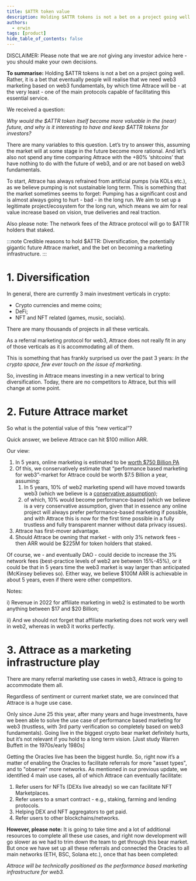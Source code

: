 ```yaml
---
title: $ATTR token value
description: Holding $ATTR tokens is not a bet on a project going well. Rather, it is a bet that eventually people will realise that we need web3 marketing based on web3 fundamentals, by which time Attrace will be - at the very least - one of the main protocols capable of facilitating this essential service.  
authors:
  - erwin
tags: [product]
hide_table_of_contents: false
---
```

DISCLAIMER: Please note that we are _not_ giving any investor advice here - you should make your own decisions. 

**To summarise:**
Holding $ATTR tokens is not a bet on a project going well. Rather, it is a bet that eventually people will realise that we need web3 marketing based on web3 fundamentals, by which time Attrace will be - at the very least - one of the main protocols capable of facilitating this essential service.  

<!--truncate-->
We received a question:

_Why would the $ATTR token itself become more valuable in the (near) future, and why is it interesting to have and keep $ATTR tokens for investors?_

There are many variables to this question. 
Let’s try to answer this, assuming the market will at some stage in the future become more rational. And let’s also not spend any time comparing Attrace with the +80% ‘shitcoins’ that have nothing to do with the future of web3, and or are not based on web3 fundamentals. 
 
To start, Attrace has always refrained from artificial pumps (via KOLs etc.), as we believe pumping is not sustainable long term. This is something that the market sometimes seems to forget: Pumping has a significant cost and is almost always going to hurt - bad - in the long run. 
We aim to set up a legitimate project/ecosystem for the long run, which means we aim for real value increase based on vision, true deliveries and real traction. 

Also please note: The network fees of the Attrace protocol will go to $ATTR holders that staked. 

:::note
Credible reasons to hold $ATTR: Diversification, the potentially gigantic future Attrace market, and the bet on becoming a marketing infrastructure. 
:::

# 1. Diversification 
In general, there are currently 3 main investment verticals in crypto:
* Crypto currencies and meme coins;
* DeFi; 
* NFT and NFT related (games, music, socials).

There are many thousands of projects in all these verticals.

As a referral marketing protocol for web3, Attrace does not really fit in any of those verticals as it is accommodating all of them. 

This is something that has frankly surprised us over the past 3 years: _In the crypto space, few ever touch on the issue of marketing._

So, investing in Attrace means investing in a new vertical to bring diversification. Today, there are no competitors to Attrace, but this will change at some point. 


# 2. Future Attrace market 

So what is the potential value of this “new vertical”?
 
Quick answer, we believe Attrace can hit $100 million ARR.
 
Our view: 
1. In 5 years, online marketing is estimated to be [worth $750 Billion PA](https://finance.yahoo.com/news/global-medical-animation-market-reach-110000940.html)
1. Of this, we conservatively estimate that “performance based marketing for web3”-market for Attrace could be worth $7.5 Billion a year, assuming:
    1. In 5 years, 10% of web2 marketing spend will have moved towards web3 (which we believe is a [conservative assumption](https://cointelegraph.com/news/metaverse-could-be-worth-5-trillion-by-2030-mckinsey-report));
    1. of which, 10% would become performance-based (which we believe is a very conservative assumption, given that in essence any online project will always prefer performance-based marketing if possible, and with Attrace this is now for the first time possible in a fully trustless and fully transparent manner without data privacy issues).
1. Attrace has first-mover advantage.
1. Should Attrace be owning that market - with only 3% network fees - then ARR would be $225M for token holders that staked. 
 
Of course, we - and eventually DAO -  could decide to increase the 3% network fees (best-practice levels of web2 are between 15%-45%), or it could be that in 5 years time the web3 market is way larger than anticipated (McKinsey believes so). Either way, we believe $100M ARR is achievable in about 5 years, even if there were other competitors.   

Notes: 

i) Revenue in 2022 for affiliate marketing in web2 is estimated to be worth anything between $17 and $20 Billion;

ii)  And we should not forget that affiliate marketing does not work very well in web2, whereas in web3 it works perfectly.
 
 
# 3. Attrace as a marketing infrastructure play 

There are many referral marketing use cases in web3, Attrace is going to accommodate them all.

Regardless of sentiment or current market state, we are convinced that Attrace is a huge use case.

Only since June 25 this year, after many years and huge investments, have we been able to solve the use case of performance based marketing for web3 (trustless, with 3rd party verification so completely based on web3 fundamentals). Going live in the biggest crypto bear market definitely hurts, but it’s not relevant if you hold to a long term vision. [Just study Warren Buffett in the 1970s/early 1980s]    
 
Getting the Oracles live has been the biggest hurdle. So, right now it’s a matter of enabling the Oracles to facilitate referrals for more "asset types", and to "observe" more networks. As mentioned in our previous update, we identified 4 main use cases, all of which Attrace can eventually facilitate: 
1. Refer users for NFTs (DEXs live already) so we can facilitate NFT Marketplaces. 
1. Refer users to a smart contract - e.g., staking, farming and lending protocols. 
1. Helping DEX and NFT aggregators to get paid. 
1. Refer users to other blockchains/networks.

**However, please note:** It is going to take time and a lot of additional resources to complete all these use cases, and right now development will go slower as we had to trim down the team to get through this bear market. But once we have set up all these referrals and connected the Oracles to all main networks (ETH, BSC, Solana etc.), once that has been completed:

_Attrace will be technically positioned as the performance based marketing infrastructure for web3._





